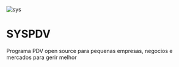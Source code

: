 ![sys](https://user-images.githubusercontent.com/76263577/195909626-a691f889-139c-45ce-a4f2-4e3dea2f6d78.png)

# SYSPDV
Programa PDV open source para pequenas empresas, negocios e mercados para gerir melhor 
